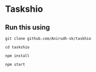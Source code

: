 # Taskshio

## Run this using

```
git clone github.com/Anirudh-sk/taskhio
```

```
cd taskshio
```

```
npm install
```

```
npm start
```




